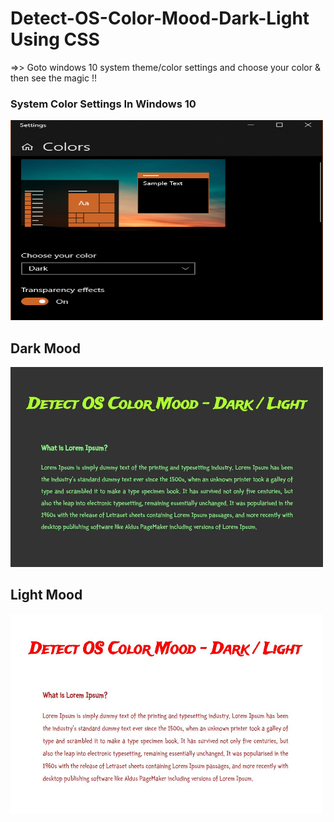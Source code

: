 # Detect-OS-Color-Mood-Dark-Light Using CSS
=>> Goto windows 10 system theme/color settings and choose your color & then see the magic !!
<h3>System Color Settings In Windows 10</h3>
<img src="system.PNG" alt="light mood" height="320px" width="500px">
<h2>Dark Mood</h2>
<img src="DarkMood.JPG" alt="light mood" height="320px" width="500px">
<h2>Light Mood</h2>
<img src="Light.JPG" alt="light mood" height="320px" width="500px">

